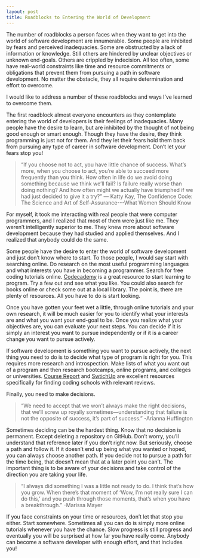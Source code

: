 ```yaml
---
layout: post
title: Roadblocks to Entering the World of Development
---
```

The number of roadblocks a person faces when they want to get into the world of software development are innumerable. Some people are inhibited by fears and perceived inadequacies. Some are obstructed by a lack of information or knowledge. Still others are hindered by unclear objectives or unknown end-goals. Others are crippled by indecision. All too often, some have real-world constraints like time and resource commitments or obligations that prevent them from pursuing a path in software development. No matter the obstacle, they all require determination and effort to overcome.

I would like to address a number of these roadblocks and ways I’ve learned to overcome them.

The first roadblock almost everyone encounters as they contemplate entering the world of developers is their feelings of inadequacies. Many people have the desire to learn, but are inhibited by the thought of not being good enough or smart enough. Though they have the desire, they think programming is just not for them. And they let their fears hold them back from pursuing any type of career in software development. Don’t let your fears stop you!

>“If you choose not to act, you have little chance of success. What’s more, when you choose to act, you’re able to succeed more frequently than you think. How often in life do we avoid doing something because we think we’ll fail? Is failure really worse than doing nothing? And how often might we actually have triumphed if we had just decided to give it a try?”
― Katty Kay, The Confidence Code: The Science and Art of Self-Assurance---What Women Should Know

For myself, it took me interacting with real people that were computer programmers, and I realized that most of them were just like me. They weren’t intelligently superior to me. They knew more about software development because they had studied and applied themselves. And I realized that anybody could do the same.

Some people have the desire to enter the world of software development and just don’t know where to start. To those people, I would say start with searching online. Do research on the most useful programming languages and what interests you have in becoming a programmer. Search for free coding tutorials online. [Codecademy](https://www.codecademy.com/) is a great resource to start learning to program. Try a few out and see what you like. You could also search for books online or check some out at a local library. The point is, there are plenty of resources. All you have to do is start looking.

Once you have gotten your feet wet a little, through online tutorials and your own research, it will be much easier for you to identify what your interests are and what you want your end-goal to be. Once you realize what your objectives are, you can evaluate your next steps. You can decide if it is simply an interest you want to pursue independently or if it is a career change you want to pursue actively.

If software development is something you want to pursue actively, the next thing you need to do is to decide what type of program is right for you. This requires more research and introspection. Make lists of what you want out of a program and then research bootcamps, online programs, and colleges or universities. [Course Report](https://www.coursereport.com/) and [SwtichUp](https://www.switchup.org/) are excellent resources specifically for finding coding schools with relevant reviews.

Finally, you need to make decisions.

>“We need to accept that we won’t always make the right decisions, that we’ll screw up royally sometimes—understanding that failure is not the opposite of success, it’s part of success.”
-Arianna Huffington

Sometimes deciding can be the hardest thing. Know that no decision is permanent. Except deleting a repository on GitHub. Don’t worry, you’ll understand that reference later if you don’t right now. But seriously, choose a path and follow it. If it doesn’t end up being what you wanted or hoped, you can always choose another path. If you decide not to pursue a path for the time being, that doesn’t mean that at a later point you can’t. The important thing is to be aware of your decisions and take control of the direction you are taking your life.

>“I always did something I was a little not ready to do. I think that’s how you grow. When there’s that moment of ‘Wow, I’m not really sure I can do this,’ and you push through those moments, that’s when you have a breakthrough.”
-Marissa Mayer

If you face constraints on your time or resources, don’t let that stop you either. Start somewhere. Sometimes all you can do is simply more online tutorials whenever you have the chance. Slow progress is still progress and eventually you will be surprised at how far you have really come. Anybody can become a software developer with enough effort, and that includes you!
